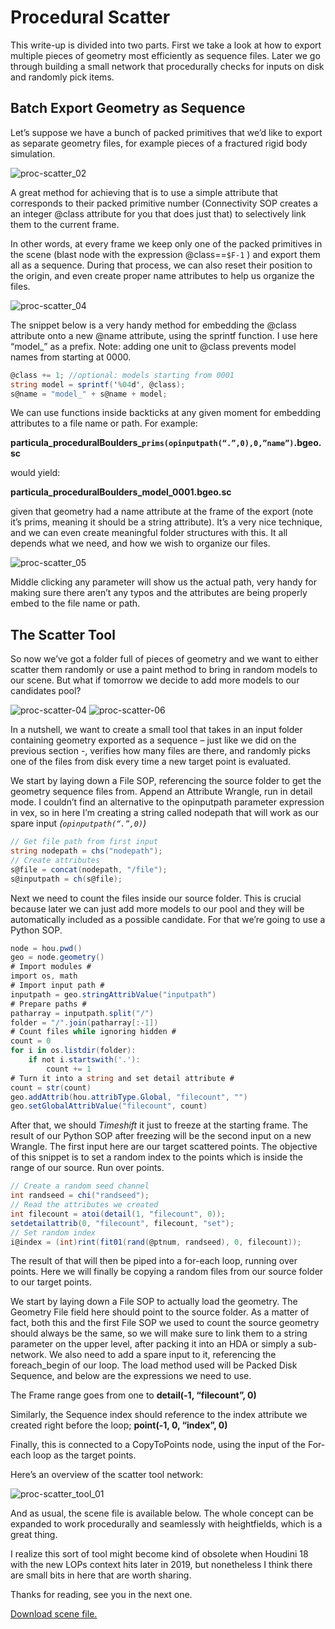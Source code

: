 # Procedural Scatter

This write-up is divided into two parts. First we take a look at how to export multiple pieces of geometry most efficiently as sequence files. Later we go through building a small network that procedurally checks for inputs on disk and randomly pick items.

## Batch Export Geometry as Sequence

Let’s suppose we have a bunch of packed primitives that we’d like to export as separate geometry files, for example pieces of a fractured rigid body simulation.

![proc-scatter_02](https://user-images.githubusercontent.com/81909946/113514861-3fd99800-9571-11eb-8302-f1277617e4e2.gif)

A great method for achieving that is to use a simple attribute that corresponds to their packed primitive number (Connectivity SOP creates a an integer @class attribute for you that does just that) to selectively link them to the current frame.

In other words, at every frame we keep only one of the packed primitives in the scene (blast node with the expression @class==`$F-1` ) and export them all as a sequence. During that process, we can also reset their position to the origin, and even create proper name attributes to help us organize the files.

![proc-scatter_04](https://user-images.githubusercontent.com/81909946/113514878-508a0e00-9571-11eb-9995-f28e76253e0a.gif)

The snippet below is a very handy method for embedding the @class attribute onto a new @name attribute, using the sprintf function. I use here “model_” as a prefix. Note: adding one unit to @class prevents model names from starting at 0000.

```c#
@class += 1; //optional: models starting from 0001
string model = sprintf('%04d', @class);
s@name = "model_" + s@name + model;
```

We can use functions inside backticks at any given moment for embedding attributes to a file name or path. For example:

**particula_proceduralBoulders_`prims(opinputpath(“.”,0),0,”name”)`.bgeo.sc**

would yield:

**particula_proceduralBoulders_model_0001.bgeo.sc**

given that geometry had a name attribute at the frame of the export (note it’s prims, meaning it should be a string attribute). It’s a very nice technique, and we can even create meaningful folder structures with this. It all depends what we need, and how we wish to organize our files.

![proc-scatter_05](https://user-images.githubusercontent.com/81909946/113514903-77484480-9571-11eb-8ad2-dd7760597c8b.gif)

Middle clicking any parameter will show us the actual path, very handy for making sure there aren’t any typos and the attributes are being properly embed to the file name or path.

## The Scatter Tool

So now we’ve got a folder full of pieces of geometry and we want to either scatter them randomly or use a paint method to bring in random models to our scene. But what if tomorrow we decide to add more models to our candidates pool?

![proc-scatter-04](https://user-images.githubusercontent.com/81909946/113515367-6220e500-9574-11eb-9416-8ead4c19b574.gif)
![proc-scatter-06](https://user-images.githubusercontent.com/81909946/113515391-7fee4a00-9574-11eb-8c03-f0c4fbaf3bdb.gif)

In a nutshell, we want to create a small tool that takes in an input folder containing geometry exported as a sequence – just like we did on the previous section -, verifies how many files are there, and randomly picks one of the files from disk every time a new target point is evaluated.

We start by laying down a File SOP, referencing the source folder to get the geometry sequence files from.
Append an Attribute Wrangle, run in detail mode. I couldn’t find an alternative to the opinputpath parameter expression in vex, so in here I’m creating a string called nodepath that will work as our spare input *(`opinputpath(“.”,0)`)*

```c#
// Get file path from first input
string nodepath = chs("nodepath");
// Create attributes
s@file = concat(nodepath, "/file");
s@inputpath = ch(s@file);
```

Next we need to count the files inside our source folder. This is crucial because later we can just add more models to our pool and they will be automatically included as a possible candidate. For that we’re going to use a Python SOP.

```c#
node = hou.pwd()
geo = node.geometry()
# Import modules #
import os, math
# Import input path #
inputpath = geo.stringAttribValue("inputpath")
# Prepare paths #
patharray = inputpath.split("/")
folder = "/".join(patharray[:-1])
# Count files while ignoring hidden #
count = 0
for i in os.listdir(folder):
    if not i.startswith('.'):
        count += 1
# Turn it into a string and set detail attribute #
count = str(count)
geo.addAttrib(hou.attribType.Global, "filecount", "")
geo.setGlobalAttribValue("filecount", count)
```

After that, we should *Timeshift* it just to freeze at the starting frame. The result of our Python SOP after freezing will be the second input on a new Wrangle. The first input here are our target scattered points. The objective of this snippet is to set a random index to the points which is inside the range of our source. Run over points.

```c#
// Create a random seed channel
int randseed = chi("randseed");
// Read the attributes we created
int filecount = atoi(detail(1, "filecount", 0));
setdetailattrib(0, "filecount", filecount, "set");
// Set random index
i@index = (int)rint(fit01(rand(@ptnum, randseed), 0, filecount));
```

The result of that will then be piped into a for-each loop, running over points. Here we will finally be copying a random files from our source folder to our target points.

We start by laying down a File SOP to actually load the geometry. The Geometry File field here should point to the source folder. As a matter of fact, both this and the first File SOP we used to count the source geometry should always be the same, so we will make sure to link them to a string parameter on the upper level, after packing it into an HDA or simply a sub-network. We also need to add a spare input to it, referencing the foreach_begin of our loop. The load method used will be Packed Disk Sequence, and below are the expressions we need to use.

The Frame range goes from one to **detail(-1, “filecount”, 0)**

Similarly, the Sequence index should reference to the index attribute we created right before the loop; **point(-1, 0, “index”, 0)**

Finally, this is connected to a CopyToPoints node, using the input of the For-each loop as the target points.

Here’s an overview of the scatter tool network:

![proc-scatter_tool_01](https://user-images.githubusercontent.com/81909946/113514949-cbebbf80-9571-11eb-9e29-ebd044b1b57e.jpg)

And as usual, the scene file is available below. The whole concept can be expanded to work procedurally and seamlessly with heightfields, which is a great thing.

I realize this sort of tool might become kind of obsolete when Houdini 18 with the new LOPs context hits later in 2019, but nonetheless I think there are small bits in here that are worth sharing.

Thanks for reading, see you in the next one.

[Download scene file.](https://github.com/ribponce/particula/blob/845a8ab7b05d4242a1a10c59fbdad52cca318b76/tutorials/procedural_scatter/files/particula_procedural-scatter_SHARE.hip)

